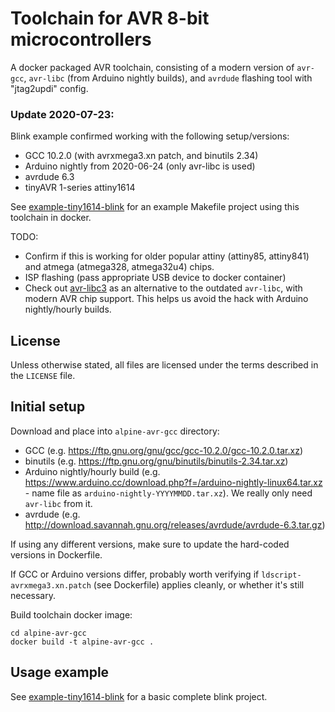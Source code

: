 # Toolchain for AVR 8-bit microcontrollers
A docker packaged AVR toolchain, consisting of a modern version of `avr-gcc`,
`avr-libc` (from Arduino nightly builds), and `avrdude` flashing tool with "jtag2updi" config.

### Update 2020-07-23:
Blink example confirmed working with the following setup/versions:
- GCC 10.2.0 (with avrxmega3.xn patch, and binutils 2.34)
- Arduino nightly from 2020-06-24 (only avr-libc is used)
- avrdude 6.3
- tinyAVR 1-series attiny1614

See [example-tiny1614-blink](https://github.com/vladbelous/toolchain-avr/tree/master/example-tiny1614-blink) for an example Makefile project using this toolchain in docker.

TODO:
- Confirm if this is working for older popular attiny (attiny85, attiny841) and atmega (atmega328, atmega32u4) chips.
- ISP flashing (pass appropriate USB device to docker container)
- Check out [avr-libc3](https://github.com/stevenj/avr-libc3) as an alternative to the outdated `avr-libc`, with modern AVR chip support. This helps us avoid the hack with Arduino nightly/hourly builds.

## License
Unless otherwise stated, all files are licensed under the terms described in the `LICENSE` file.

## Initial setup
Download and place into `alpine-avr-gcc` directory:
- GCC (e.g. https://ftp.gnu.org/gnu/gcc/gcc-10.2.0/gcc-10.2.0.tar.xz)
- binutils (e.g. https://ftp.gnu.org/gnu/binutils/binutils-2.34.tar.xz)
- Arduino nightly/hourly build (e.g. https://www.arduino.cc/download.php?f=/arduino-nightly-linux64.tar.xz - name file as `arduino-nightly-YYYYMMDD.tar.xz`). We really only need `avr-libc` from it.
- avrdude (e.g. http://download.savannah.gnu.org/releases/avrdude/avrdude-6.3.tar.gz)

If using any different versions, make sure to update the hard-coded versions in Dockerfile.

If GCC or Arduino versions differ, probably worth verifying if `ldscript-avrxmega3.xn.patch` (see Dockerfile) applies cleanly, or whether it's still necessary.

Build toolchain docker image:
```
cd alpine-avr-gcc
docker build -t alpine-avr-gcc .
```

## Usage example
See [example-tiny1614-blink](https://github.com/vladbelous/toolchain-avr/tree/master/example-tiny1614-blink) for a basic complete blink project.
